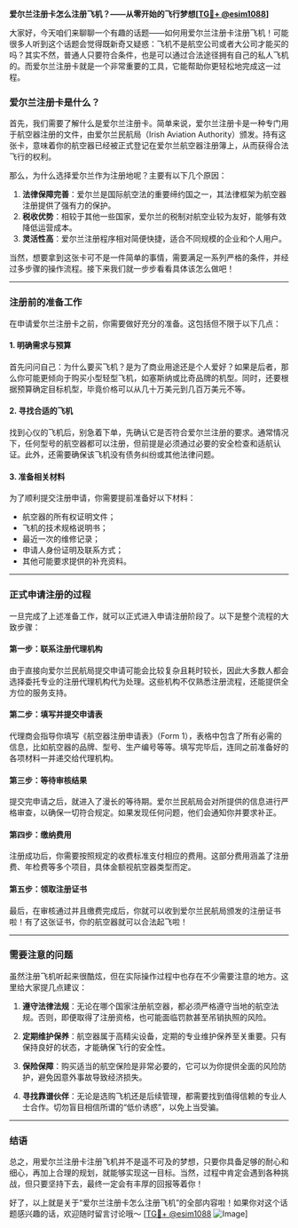 **爱尔兰注册卡怎么注册飞机？——从零开始的飞行梦想[[TG💪+ @esim1088](https://t.me/s/esim1088)]**

大家好，今天咱们来聊聊一个有趣的话题——如何用爱尔兰注册卡注册飞机！可能很多人听到这个话题会觉得既新奇又疑惑：飞机不是航空公司或者大公司才能买的吗？其实不然，普通人只要符合条件，也是可以通过合法途径拥有自己的私人飞机的。而爱尔兰注册卡就是一个非常重要的工具，它能帮助你更轻松地完成这一过程。

### 爱尔兰注册卡是什么？

首先，我们需要了解什么是爱尔兰注册卡。简单来说，爱尔兰注册卡是一种专门用于航空器注册的文件，由爱尔兰民航局（Irish Aviation Authority）颁发。持有这张卡，意味着你的航空器已经被正式登记在爱尔兰航空器注册簿上，从而获得合法飞行的权利。

那么，为什么选择爱尔兰作为注册地呢？主要有以下几个原因：

1. **法律保障完善**：爱尔兰是国际航空法的重要缔约国之一，其法律框架为航空器注册提供了强有力的保护。
2. **税收优势**：相较于其他一些国家，爱尔兰的税制对航空业较为友好，能够有效降低运营成本。
3. **灵活性高**：爱尔兰注册程序相对简便快捷，适合不同规模的企业和个人用户。

当然，想要拿到这张卡可不是一件简单的事情，需要满足一系列严格的条件，并经过多步骤的操作流程。接下来我们就一步步看看具体该怎么做吧！

---

### 注册前的准备工作

在申请爱尔兰注册卡之前，你需要做好充分的准备。这包括但不限于以下几点：

#### 1. 明确需求与预算
首先问问自己：为什么要买飞机？是为了商业用途还是个人爱好？如果是后者，那么你可能更倾向于购买小型轻型飞机，如塞斯纳或比奇品牌的机型。同时，还要根据预算确定目标机型，毕竟价格可以从几十万美元到几百万美元不等。

#### 2. 寻找合适的飞机
找到心仪的飞机后，别急着下单，先确认它是否符合爱尔兰注册的要求。通常情况下，任何型号的航空器都可以注册，但前提是必须通过必要的安全检查和适航认证。此外，还需要确保该飞机没有债务纠纷或其他法律问题。

#### 3. 准备相关材料
为了顺利提交注册申请，你需要提前准备好以下材料：
- 航空器的所有权证明文件；
- 飞机的技术规格说明书；
- 最近一次的维修记录；
- 申请人身份证明及联系方式；
- 其他可能要求提供的补充资料。

---

### 正式申请注册的过程

一旦完成了上述准备工作，就可以正式进入申请注册阶段了。以下是整个流程的大致步骤：

#### 第一步：联系注册代理机构
由于直接向爱尔兰民航局提交申请可能会比较复杂且耗时较长，因此大多数人都会选择委托专业的注册代理机构代为处理。这些机构不仅熟悉注册流程，还能提供全方位的服务支持。

#### 第二步：填写并提交申请表
代理商会指导你填写《航空器注册申请表》（Form 1），表格中包含了所有必需的信息，比如航空器的品牌、型号、生产编号等等。填写完毕后，连同之前准备好的各项材料一并递交给代理机构。

#### 第三步：等待审核结果
提交完申请之后，就进入了漫长的等待期。爱尔兰民航局会对所提供的信息进行严格审查，以确保一切符合规定。如果发现任何问题，他们会通知你并要求补正。

#### 第四步：缴纳费用
注册成功后，你需要按照规定的收费标准支付相应的费用。这部分费用涵盖了注册费、年检费等多个项目，具体金额视航空器类型而定。

#### 第五步：领取注册证书
最后，在审核通过并且缴费完成后，你就可以收到爱尔兰民航局颁发的注册证书啦！有了这张证书，你的航空器就可以合法起飞啦！

---

### 需要注意的问题

虽然注册飞机听起来很酷炫，但在实际操作过程中也存在不少需要注意的地方。这里给大家提几点建议：

1. **遵守法律法规**：无论在哪个国家注册航空器，都必须严格遵守当地的航空法规。否则，即便取得了注册资格，也可能面临罚款甚至吊销执照的风险。
   
2. **定期维护保养**：航空器属于高精尖设备，定期的专业维护保养至关重要。只有保持良好的状态，才能确保飞行的安全性。

3. **保险保障**：购买适当的航空保险是非常必要的，它可以为你提供全面的风险防护，避免因意外事故导致经济损失。

4. **寻找靠谱伙伴**：无论是选购飞机还是后续管理，都需要找到值得信赖的专业人士合作。切勿盲目相信所谓的“低价诱惑”，以免上当受骗。

---

### 结语

总之，用爱尔兰注册卡注册飞机并不是遥不可及的梦想，只要你具备足够的耐心和细心，再加上合理的规划，就能够实现这一目标。当然，过程中肯定会遇到各种挑战，但只要坚持下去，最终一定会有丰厚的回报等着你！

好了，以上就是关于“爱尔兰注册卡怎么注册飞机”的全部内容啦！如果你对这个话题感兴趣的话，欢迎随时留言讨论哦～ [[TG💪+ @esim1088](https://t.me/s/esim1088) ![Image](https://i.postimg.cc/4NQfJmqS/Snipaste-2025-05-13-00-14-12.png)]